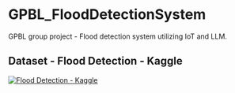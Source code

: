 # GPBL_FloodDetectionSystem
GPBL group project - Flood detection system utilizing IoT and LLM. 

##  Dataset - Flood Detection - Kaggle
[![Flood Detection - Kaggle](https://img.shields.io/badge/Kaggle--Dataset-blue?logo=kaggle)](https://www.kaggle.com/datasets/naiyakhalid/flood-prediction-dataset)
